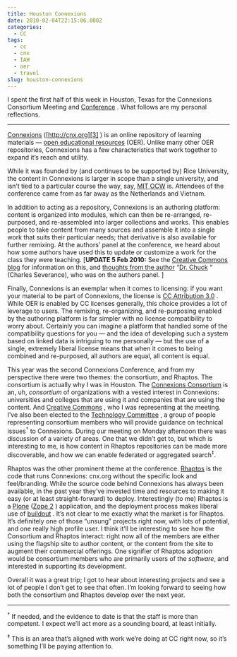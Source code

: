 ```yaml
---
title: Houston Connexions
date: 2010-02-04T22:15:06.000Z
categories:
  - CC
tags:
  - cc
  - cnx
  - IAH
  - oer
  - travel
slug: houston-connexions
---
```

I spent the first half of this week in Houston, Texas for the Connexions Consortium Meeting and [Conference][1] . What follows are my personal reflections.

<hr class="docutils" />

[Connexions][2]  ([http://cnx.org][3] ) is an online repository of learning materials — [open educational resources][4]  (<span class="caps">OER</span>). Unlike many other <span class="caps">OER</span> repositories, Connexions has a few characteristics that work together to expand it’s reach and utility.

While it was founded by (and continues to be supported by) Rice University, the content in Connexions is larger in scope than a single university, and isn’t tied to a particular course the way, say, [<span class="caps">MIT</span> <span class="caps">OCW</span>][5]  is. Attendees of the conference came from as far away as the Netherlands and Vietnam.

In addition to acting as a repository, Connexions is an authoring platform: content is organized into modules, which can then be re-arranged, re-purposed, and re-assembled into larger collections and works. This enables people to take content from many sources and assemble it into a single work that suits their particular needs; that derivative is also available for further remixing. At the authors’ panel at the conference, we heard about how some authors have used this to update or customize a work for the class they were teaching. [**<span class="caps">UPDATE</span> 5 Feb 2010:** See the [Creative Commons blog][6]  for information on this, and [thoughts from the author][7]  “[Dr. Chuck][8] “ (Charles Severance), who was on the authors panel. ]

Finally, Connexions is an exemplar when it comes to licensing: if you want your material to be part of Connexions, the license is [<span class="caps">CC</span> Attribution 3.0][9] . While <span class="caps">OER</span> is enabled by <span class="caps">CC</span> licenses generally, this choice provides a lot of leverage to users. The remixing, re-organizing, and re-purposing enabled by the authoring platform is far simpler with no license compatibility to worry about. Certainly you can imagine a platform that handled some of the compatibility questions for you — and the idea of developing such a system based on linked data is intriguing to me personally — but the use of a single, extremely liberal license means that when it comes to being combined and re-purposed, all authors are equal, all content is equal.

This year was the second Connexions Conference, and from my perspective there were two themes: the consortium, and Rhaptos. The consortium is actually why I was in Houston. The [Connexions Consortium][10]  is an, uh, _consortium_ of organizations with a vested interest in Connexions: universities and colleges that are using it and companies that are using the content. And [Creative Commons][11] , who I was representing at the meeting. I’ve also been elected to the [Technology Committee][12] , a group of people representing consortium members who will provide guidance on technical issues<sup>†</sup> to Connexions. During our meeting on Monday afternoon there was discussion of a variety of areas. One that we didn’t get to, but which is interesting to me, is how content in Rhaptos repositories can be made more discoverable, and how we can enable federated or aggregated search<sup>‡</sup>.

Rhaptos was the other prominent theme at the conference. [Rhaptos][13]  is the code that runs Connexions: cnx.org without the specific look and feel/branding. While the source code behind Connexions has always been available, in the past year they’ve invested time and resources to making it easy (or at least straight-forward) to deploy. Interestingly (to me) Rhaptos is a [Plone][14]  ([Zope 2][15] ) application, and the deployment process makes liberal use of [buildout][16] . It’s not clear to me exactly what the market is for Rhaptos. It’s definitely one of those “unsung” projects right now, with lots of potential, and one really high profile user. I think it’ll be interesting to see how the Consortium and Rhaptos interact: right now all of the members are either using the flagship site to author content, or the content from the site to augment their commercial offerings. One signifier of Rhaptos adoption would be consortium members who are primarily users of the _software_, and interested in supporting its development.

Overall it was a great trip; I got to hear about interesting projects and see a lot of people I don’t get to see that often. I’m looking forward to seeing how both the consortium and Rhaptos develop over the next year.

<hr class="docutils" />

<sup>†</sup> If needed, and the evidence to date is that the staff is more than competent. I expect we’ll act more as a sounding board, at least initially.

<sup>‡</sup> This is an area that’s aligned with work we’re doing at <span class="caps">CC</span> right now, so it’s something I’ll be paying attention to.



 [1]: http://conference.cnx.org/
 [2]: http://en.wikipedia.org/wiki/Connexions
 [3]: http://cnx.org/
 [4]: http://en.wikipedia.org/wiki/Open_educational_resources
 [5]: http://mit.ocw.edu/
 [6]: http://creativecommons.org/weblog/entry/20559/
 [7]: http://www.dr-chuck.com/csev-blog/000679.html
 [8]: http://www.dr-chuck.com/csev-blog/
 [9]: http://creativecommons.org/licenses/by/3.0/
 [10]: http://cnxconsortium.org/
 [11]: http://creativecommons.org/
 [12]: http://cnxconsortium.org/standing_committees
 [13]: http://rhaptos.org/
 [14]: http://plone.org/
 [15]: http://zope2.zope.org/
 [16]: http://buildout.org/
